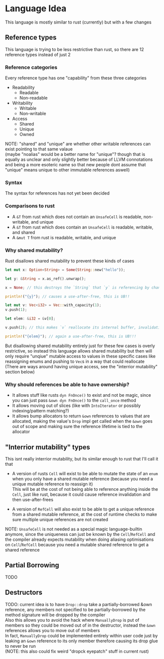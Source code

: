 # Language Idea

This language is mostly similar to rust (currently) but with a few changes

## Reference types

This language is trying to be less restrictive than rust, so there are 12 reference types instead of just 2

### Reference categories

Every reference type has one "capability" from these three categories

- Readability
  - Readable
  - Non-readable
- Writability
  - Writable
  - Non-writable
- Access
  - Shared
  - Unique
  - Owned

NOTE: "shared" and "unique" are whether other writable references can exist pointing to that same valaue
<br>
(maybe "noalias" would be a better name for "unique"? though that is equally as unclear and only slightly better because of LLVM connotations and being a more esoteric name so that new people dont assume that "unique" means unique to other immutable references aswell)

### Syntax

The syntax for references has not yet been decided

### Comparisons to rust

- A `&T` from rust which does not contain an `UnsafeCell` is readable, non-writable, and unique
- A `&T` from rust which does contain an `UnsafeCell` is readable, writable, and shared
- A `&mut T` from rust is readable, writable, and unique

### Why shared mutability?

Rust disallows shared mutability to prevent these kinds of cases

```rs
let mut x: Option<String> = Some(String::new("hello"));

let y: &String = x.as_ref().unwrap();

x = None; // this destroys the `String` that `y` is referencing by changing the variant

println!("{y}"); // causes a use-after-free, this is UB!!
```

```rs
let mut v: Vec<i32> = Vec::with_capacity(1);
v.push(1);

let elem: &i32 = &v[0];

v.push(2); // this makes `v` reallocate its internal buffer, invalidating `elem`

println!("{elem}"); // again a use-after-free, this is UB!!!
```

But disallowing shared mutability entirely just for these few cases is overly restrictive, so instead this language allows shared mutability but then will only require "unqiue" mutable access to values in these specific cases like reassigning enums and pushing to `Vec`s in a way that could reallocate
<br>
(There are ways around having unique access, see the "interrior mutability" section below)

### Why should references be able to have ownership?

- It allows stuff like rusts `dyn FnOnce()` to exist and not be magic, since you can just pass `&own dyn FnOnce()` to the `call_once` method
- It allows moving out of slices (like with `IntoIterator` or possibly indexing/pattern matching?)
- It allows bump allocators to return `&own` references to values that are allocated, making the value's `Drop` impl get called when the `&own` goes out of scope and making sure the reference lifetime is tied to the allocator

## "Interrior mutability" types

This isnt really interrior mutability, but its similar enough to rust that I'll call it that

- A version of rusts `Cell` will exist to be able to mutate the state of an `enum` when you only have a shared mutable reference (because you need a unique mutable reference to reassign it)
  <br>
  This will be at the cost of not being able to reference anything inside the `Cell`, just like rust, because it could cause reference invalidation and then use-after-frees

- A version of `RefCell` will also exist to be able to get a unique reference from a shared mutable reference, at the cost of runtime checks to make sure multiple unique references are not created

NOTE: `UnsafeCell` is not needed as a special magic language-builtin anymore, since the uniqueness can just be known by the `Cell`/`RefCell` and the compiler already expects mutability when doing aliasing optimisations on `Cell`/`RefCell` because you need a mutable shared reference to get a shared reference

## Partial Borrowing

TODO

## Destructors

TODO: current idea is to have `Drop::drop` take a partially-borrowed &own reference, any members not specified to be partially-borrowed by the method signature will be dropped by the compiler
<br>
Also this allows you to avoid the hack where `ManuallyDrop` is put of members so they could be moved out of in the destructor, instead the `&own` references allows you to move out of members
<br>
In fact, `ManuallyDrop` could be implemented entirely within user code just by leaking an `&own` reference to its only member therefore causing its drop glue to never be run
<br>
(NOTE: this also could fix weird "dropck eyepatch" stuff in current rust)
